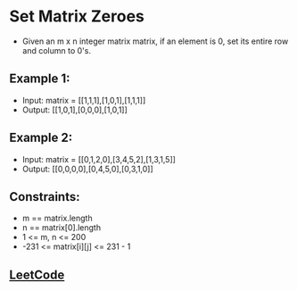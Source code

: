 # Set Matrix Zeroes

- Given an m x n integer matrix matrix, if an element is 0, set its entire row and column to 0's.

## Example 1:

- Input: matrix = [[1,1,1],[1,0,1],[1,1,1]]
- Output: [[1,0,1],[0,0,0],[1,0,1]]

## Example 2:

- Input: matrix = [[0,1,2,0],[3,4,5,2],[1,3,1,5]]
- Output: [[0,0,0,0],[0,4,5,0],[0,3,1,0]]

## Constraints:

- m == matrix.length
- n == matrix[0].length
- 1 <= m, n <= 200
- -231 <= matrix[i][j] <= 231 - 1


## [ LeetCode ](https://leetcode.com/problems/set-matrix-zeroes/description/)